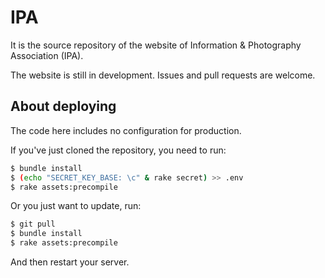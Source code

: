 # IPA

It is the source repository of the website of Information & Photography Association (IPA).

The website is still in development. Issues and pull requests are welcome.

## About deploying

The code here includes no configuration for production.

If you've just cloned the repository, you need to run:

```bash
$ bundle install
$ (echo "SECRET_KEY_BASE: \c" & rake secret) >> .env
$ rake assets:precompile
```

Or you just want to update, run:

```bash
$ git pull
$ bundle install
$ rake assets:precompile
```

And then restart your server.